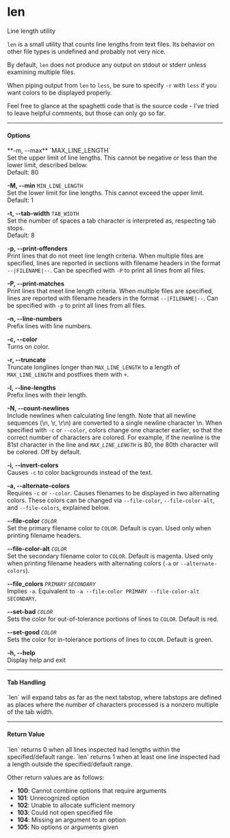 # len
Line length utility

`len` is a small utility that counts line lengths from text files. Its behavior on other file types is undefined and probably not very nice.

By default, `len` does not produce any output on stdout or stderr unless examining multiple files.

When piping output from `len` to `less`, be sure to specify `-r` with `less` if you want colors to be displayed properly.

Feel free to glance at the spaghetti code that is the source code - I've tried to leave helpful comments, but those can only go so far.

<hr>
<h4>Options</h4>
**-m, --max** `MAX_LINE_LENGTH`<br>
Set the upper limit of line lengths. This cannot be negative or less than the lower limit, described below.<br>
Default: 80

**-M, --min** `MIN_LINE_LENGTH` <br>
Set the lower limit for line lengths. This cannot exceed the upper limit.<br>
Default: 1

**-t, --tab-width** `TAB_WIDTH`<br>
Set the number of spaces a tab character is interpreted as, respecting tab stops.<br>
Default: 8

**-p, --print-offenders**<br>
Print lines that do not meet line length criteria. When multiple files are specified, lines are reported in sections with filename headers in the format `--|FILENAME|--`. Can be specified with `-P` to print all lines from all files.

**-P, --print-matches**<br>
Print lines that meet line length criteria. When multiple files are specified, lines are reported with filename headers in the format `--|FILENAME|--`. Can be specified with `-p` to print all lines from all files.

**-n, --line-numbers**<br>
Prefix lines with line numbers.

**-c, --color**<br>
Turns on color.

**-r, --truncate**<br>
Truncate longlines longer than `MAX_LINE_LENGTH` to a length of `MAX_LINE_LENGTH` and postfixes them with `+`.

**-l, --line-lengths**<br>
Prefix lines with their length.

**-N, --count-newlines**<br>
Include newlines when calculating line length. Note that all newline sequences (\n, \r, \r\n) are converted to a single newline character \n. When specified with `-c` or `--color`, colors change one character earlier, so that the correct number of characters are colored. For example, if the newline is the 81st character in the line and *`MAX_LINE_LENGTH`* is 80, the 80th character will be colored. Off by default.

**-i, --invert-colors**<br>
Causes `-c` to color backgrounds instead of the text.

**-a, --alternate-colors**<br>
Requires `-c` or `--color`. Causes filenames to be displayed in two alternating colors. These colors can be changed via `--file-color`, `--file-color-alt`, and `--file-colors`, explained below.

**--file-color** *`COLOR`*<br>
Set the primary filename color to `COLOR`. Default is cyan. Used only when printing filename headers.

**--file-color-alt** *`COLOR`*<br>
Set the secondary filename color to `COLOR`. Default is magenta. Used only when printing filename headers with alternating colors (`-a` or `--alternate-colors`).

**--file_colors** *`PRIMARY`* *`SECONDARY`*<br>
Implies `-a`. Equivalent to `-a --file-color PRIMARY --file-color-alt SECONDARY`.

**--set-bad** *`COLOR`*<br>
Sets the color for out-of-tolerance portions of lines to `COLOR`. Default is red.

**--set-good** *`COLOR`*<br>
Sets the color for in-tolerance portions of lines to `COLOR`. Default is green.

**-h, --help**<br>
Display help and exit

<hr>
<h4>Tab Handling</h4>
`len` will expand tabs as far as the next tabstop, where tabstops are defined as places where the number of characters processed is a nonzero multiple of the tab width.

<hr>
<h4>Return Value</h4>
`len` returns 0 when all lines inspected had lengths within the specified/default range.
`len` returns 1 when at least one line inspected had a length outside the specified/default range.

Other return values are as follows:
* **100**: Cannot combine options that require arguments
* **101**: Unrecognized option
* **102**: Unable to allocate sufficient memory
* **103**: Could not open specified file
* **104**: Missing an argument to an option
* **105**: No options or arguments given

